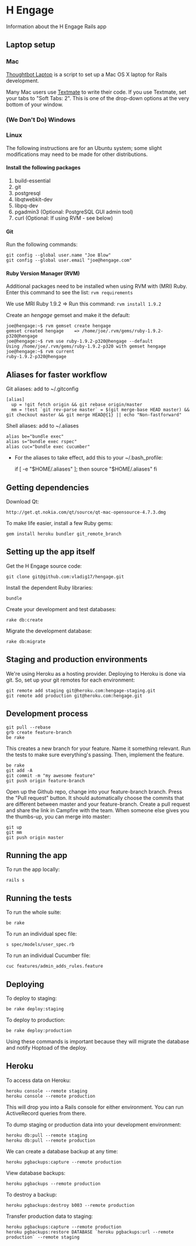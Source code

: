 H Engage
========

Information about the H Engage Rails app

Laptop setup
------------

### Mac
[Thoughtbot Laptop](https://github.com/thoughtbot/laptop) is a script to set up a Mac OS X laptop for Rails development.

Many Mac users use [Textmate](http://macromates.com/) to write their code.
If you use Textmate, set your tabs to "Soft Tabs: 2". This is one of the drop-down options at the very bottom of your window.

### (We Don't Do) Windows

### Linux
The following instructions are for an Ubuntu system; some slight modifications may need to be made for other distributions.

#### Install the following packages
1. build-essential
2. git
3. postgresql
4. libqtwebkit-dev
5. libpq-dev
6. pgadmin3 (Optional: PostgreSQL GUI admin tool)
7. curl (Optional: If using RVM - see below)

#### Git
Run the following commands:

    git config --global user.name "Joe Blow"
    git config --global user.email "joe@hengage.com"

#### Ruby Version Manager (RVM)
Additional packages need to be installed when using RVM with (MRI) Ruby. Enter this command to see the list: `rvm requirements`

We use MRI Ruby 1.9.2 => Run this command: `rvm install 1.9.2`

Create an _hengage_ gemset and make it the default:

    joe@hengage:~$ rvm gemset create hengage
    gemset created hengage    => /home/joe/.rvm/gems/ruby-1.9.2-p320@hengage
    joe@hengage:~$ rvm use ruby-1.9.2-p320@hengage --default
    Using /home/joe/.rvm/gems/ruby-1.9.2-p320 with gemset hengage
    joe@hengage:~$ rvm current
    ruby-1.9.2-p320@hengage


Aliases for faster workflow
---------------------------

Git aliases: add to ~/.gitconfig

    [alias]
      up = !git fetch origin && git rebase origin/master
      mm = !test `git rev-parse master` = $(git merge-base HEAD master) && git checkout master && git merge HEAD@{1} || echo "Non-fastforward"

Shell aliases: add to ~/.aliases

    alias be="bundle exec"
    alias s="bundle exec rspec"
    alias cuc="bundle exec cucumber"

 * For the aliases to take effect, add this to your ~/.bash_profile:

    if [ -e "$HOME/.aliases" ]; then
      source "$HOME/.aliases"
    fi
    
Getting dependencies
--------------------

Download Qt:

    http://get.qt.nokia.com/qt/source/qt-mac-opensource-4.7.3.dmg

To make life easier, install a few Ruby gems:

    gem install heroku bundler git_remote_branch

Setting up the app itself
-------------------------

Get the H Engage source code:

    git clone git@github.com:vladig17/hengage.git

Install the dependent Ruby libraries:

    bundle

Create your development and test databases:

    rake db:create

Migrate the development database:

    rake db:migrate

Staging and production environments
-----------------------------------

We're using Heroku as a hosting provider. Deploying to Heroku is done via git. So, set up your git remotes for each environment:

    git remote add staging git@heroku.com:hengage-staging.git
    git remote add production git@heroku.com:hengage.git

Development process
-------------------

    git pull --rebase
    grb create feature-branch
    be rake

This creates a new branch for your feature. Name it something relevant. Run the tests to make sure everything's passing. Then, implement the feature.

    be rake
    git add -A
    git commit -m "my awesome feature"
    git push origin feature-branch
    
Open up the Github repo, change into your feature-branch branch. Press the "Pull request" button. It should automatically choose the commits that are different between master and your feature-branch. Create a pull request and share the link in Campfire with the team. When someone else gives you the thumbs-up, you can merge into master:

    git up
    git mm
    git push origin master

Running the app
---------------

To run the app locally:

    rails s
    
Running the tests
-----------------

To run the whole suite:

    be rake

To run an individual spec file:

    s spec/models/user_spec.rb
    
To run an individual Cucumber file:

    cuc features/admin_adds_rules.feature

Deploying
---------

To deploy to staging:

    be rake deploy:staging

To deploy to production:

    be rake deploy:production

Using these commands is important because they will migrate the database and notify Hoptoad of the deploy.

Heroku
------

To access data on Heroku:

    heroku console --remote staging
    heroku console --remote production

This will drop you into a Rails console for either environment. You can run ActiveRecord queries from there.

To dump staging or production data into your development environment:

    heroku db:pull --remote staging
    heroku db:pull --remote production

We can create a database backup at any time:

    heroku pgbackups:capture --remote production

View database backups:

    heroku pgbackups --remote production

To destroy a backup:

    heroku pgbackups:destroy b003 --remote production

Transfer production data to staging:

    heroku pgbackups:capture --remote production
    heroku pgbackups:restore DATABASE `heroku pgbackups:url --remote production` --remote staging

